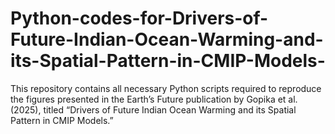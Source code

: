 # Python-codes-for-Drivers-of-Future-Indian-Ocean-Warming-and-its-Spatial-Pattern-in-CMIP-Models-
This repository contains all necessary Python scripts required to reproduce the figures presented in the Earth’s Future publication by Gopika et al. (2025), titled “Drivers of Future Indian Ocean Warming and its Spatial Pattern in CMIP Models.”
